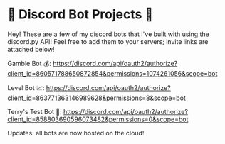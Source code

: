 # 🤖 Discord Bot Projects 🤖

Hey! These are a few of my discord bots that I've built with using the discord.py API! Feel free to add them to your servers; invite links are attached below!

Gamble Bot 💰: https://discord.com/api/oauth2/authorize?client_id=860571788650872854&permissions=1074261056&scope=bot

Level Bot 📈: https://discord.com/api/oauth2/authorize?client_id=863771363146989628&permissions=8&scope=bot

Terry's Test Bot 🤖: https://discord.com/api/oauth2/authorize?client_id=858803690596073482&permissions=0&scope=bot

Updates: all bots are now hosted on the cloud!
